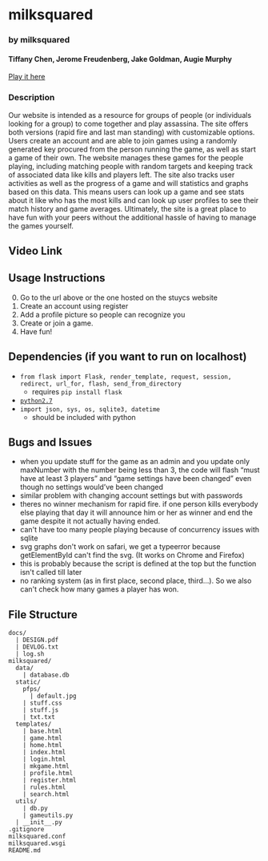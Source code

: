 # milksquared
### by milksquared
#### Tiffany Chen, Jerome Freudenberg, Jake Goldman, Augie Murphy
[Play it here](http://milksquared.space/)


### Description
Our website is intended as a resource for groups of people (or individuals looking for a group) to come together and play assassina. The site offers both versions (rapid fire and last man standing) with customizable options. Users create an account and are able to join games using a randomly generated key procured from the person running the game, as well as start a game of their own. The website manages these games for the people playing, including matching people with random targets and keeping track of associated data like kills and players left. The site also tracks user activities as well as the progress of a game and will statistics and graphs based on this data. This means users can look up a game and see stats about it like who has the most kills and can look up user profiles to see their match history and game averages. Ultimately, the site is a great place to have fun with your peers without the additional hassle of having to manage the games yourself.

## Video Link
<insert later>

## Usage Instructions
0. Go to the url above or the one hosted on the stuycs website
1. Create an account using register
2. Add a profile picture so people can recognize you
3. Create or join a game.
4. Have fun!

## Dependencies (if you want to run on localhost)
* `from flask import Flask, render_template, request, session, redirect, url_for, flash, send_from_directory`
  * requires `pip install flask`
* [`python2.7`](https://www.python.org/download/releases/2.7/)
* `import json, sys, os, sqlite3, datetime`
  * should be included with python

## Bugs and Issues
- when you update stuff for the game as an admin and you update only maxNumber with the number being less than 3, the code will flash “must have at least 3 players” and “game settings have been changed” even though no settings would’ve been changed
- similar problem with changing account settings but with passwords
- theres no winner mechanism for rapid fire. if one person kills everybody else playing that day it will announce him or her as winner and end the game despite it not actually having ended.
- can't have too many people playing because of concurrency issues with sqlite
- svg graphs don't work on safari, we get a typeerror because getElementById can't find the svg. (It works on Chrome and Firefox)
 - this is probably because the script is defined at the top but the function isn't called till later
- no ranking system (as in first place, second place, third...). So we also can't check how many games a player has won.

## File Structure
```
docs/
  | DESIGN.pdf
  | DEVLOG.txt
  | log.sh
milksquared/
  data/
    | database.db
  static/
    pfps/
      | default.jpg
    | stuff.css
    | stuff.js
    | txt.txt
  templates/
    | base.html
    | game.html
    | home.html
    | index.html
    | login.html
    | mkgame.html
    | profile.html
    | register.html
    | rules.html
    | search.html
  utils/
    | db.py
    | gameutils.py
  | __init__.py
.gitignore
milksquared.conf
milksquared.wsgi
README.md
```
